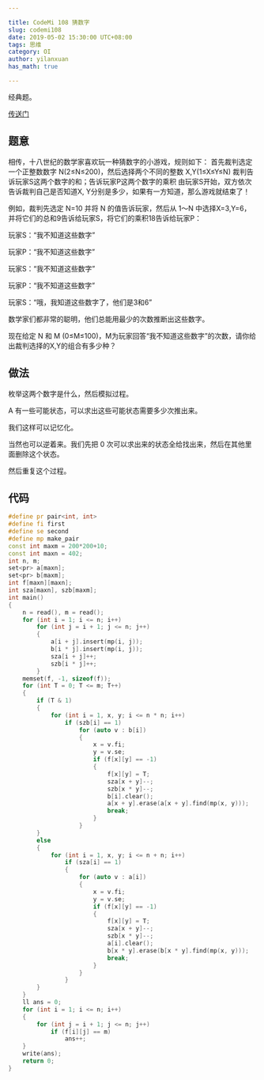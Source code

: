 ```yaml
---

title: CodeMi 108 猜数字
slug: codemi108
date: 2019-05-02 15:30:00 UTC+08:00
tags: 思维
category: OI
author: yilanxuan
has_math: true

---
```


经典题。

<!-- TEASER_END:  -->

[传送门](https://code.mi.com/problem/list/view?id=108)

## 题意

相传，十八世纪的数学家喜欢玩一种猜数字的小游戏，规则如下： 首先裁判选定一个正整数数字 N(2≤N≤200)，然后选择两个不同的整数 X,Y(1≤X≤Y≤N) 裁判告诉玩家S这两个数字的和；告诉玩家P这两个数字的乘积 由玩家S开始，双方依次告诉裁判自己是否知道X, Y分别是多少，如果有一方知道，那么游戏就结束了！

例如，裁判先选定 N=10 并将 N 的值告诉玩家，然后从 1～N 中选择X=3,Y=6，并将它们的总和9告诉给玩家S，将它们的乘积18告诉给玩家P：

玩家S：“我不知道这些数字”

玩家P：“我不知道这些数字”

玩家S：“我不知道这些数字”

玩家P：“我不知道这些数字”

玩家S：“哦，我知道这些数字了，他们是3和6”

数学家们都非常的聪明，他们总能用最少的次数推断出这些数字。

现在给定 N 和 M  (0≤M≤100)，M为玩家回答“我不知道这些数字”的次数，请你给出裁判选择的X,Y的组合有多少种？

## 做法

枚举这两个数字是什么，然后模拟过程。

A 有一些可能状态，可以求出这些可能状态需要多少次推出来。

我们这样可以记忆化。

当然也可以逆着来。我们先把 0 次可以求出来的状态全给找出来，然后在其他里面删除这个状态。

然后重复这个过程。

## 代码

```cpp
#define pr pair<int, int>
#define fi first
#define se second
#define mp make_pair
const int maxm = 200*200+10;
const int maxn = 402;
int n, m;
set<pr> a[maxn];
set<pr> b[maxm];
int f[maxn][maxn];
int sza[maxn], szb[maxm];
int main()
{
    n = read(), m = read();
    for (int i = 1; i <= n; i++)
        for (int j = i + 1; j <= n; j++)
        {
            a[i + j].insert(mp(i, j));
            b[i * j].insert(mp(i, j));
            sza[i + j]++;
            szb[i * j]++;
        }
    memset(f, -1, sizeof(f));
    for (int T = 0; T <= m; T++)
    {
        if (T & 1)
        {
            for (int i = 1, x, y; i <= n * n; i++)
                if (szb[i] == 1)
                    for (auto v : b[i])
                    {
                        x = v.fi;
                        y = v.se;
                        if (f[x][y] == -1)
                        {
                            f[x][y] = T;
                            sza[x + y]--;
                            szb[x * y]--;
                            b[i].clear();
                            a[x + y].erase(a[x + y].find(mp(x, y)));
                            break;
                        }
                    }
        }
        else
        {
            for (int i = 1, x, y; i <= n + n; i++)
                if (sza[i] == 1)
                {
                    for (auto v : a[i])
                    {
                        x = v.fi;
                        y = v.se;
                        if (f[x][y] == -1)
                        {
                            f[x][y] = T;
                            sza[x + y]--;
                            szb[x * y]--;
                            a[i].clear();
                            b[x * y].erase(b[x * y].find(mp(x, y)));
                            break;
                        }
                    }
                }
        }
    }
    ll ans = 0;
    for (int i = 1; i <= n; i++)
    {
        for (int j = i + 1; j <= n; j++)
            if (f[i][j] == m)
                ans++;
    }
    write(ans);
    return 0;
}
```

